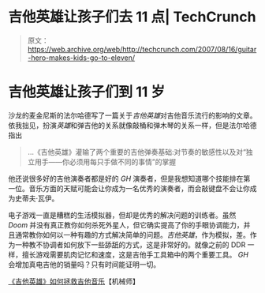 # 吉他英雄让孩子们去 11 点| TechCrunch

> 原文：<https://web.archive.org/web/http://techcrunch.com/2007/08/16/guitar-hero-makes-kids-go-to-eleven/>

# 吉他英雄让孩子们到 11 岁

沙龙的麦金尼斯的法尔哈德写了一篇关于*吉他英雄*对吉他音乐流行的影响的文章。依我拙见，扮演*英雄*和弹吉他的关系就像敲桶和弹木琴的关系一样，但是法尔哈德指出

> …《吉他英雄》灌输了两个重要的吉他弹奏基础:对节奏的敏感性以及对“独立用手——你必须用每只手做不同的事情”的掌握

 他还说很多好的吉他演奏者都是好的 *GH* 演奏者，但是我想知道哪个技能排在第一位。音乐方面的天赋可能会让你成为一名优秀的演奏者，而会敲键盘不会让你成为史蒂夫·瓦伊。

电子游戏一直是糟糕的生活模拟器，但却是优秀的解决问题的训练者。虽然 *Doom* 并没有真正教你如何杀死外星人，但它确实提高了你的手眼协调能力，并且通常教你如何以一种有趣的方式解决简单的问题。*吉他英雄*，作为模拟，差。作为一种教不协调者如何放下一些舔舐的方式，这是非常好的。就像之前的 DDR 一样，擅长游戏需要肌肉记忆和速度，这是吉他手工具箱中的两个重要工具。 *GH* 会增加真电吉他的销量吗？只有时间能证明一切。

[《吉他英雄》如何拯救吉他音乐](https://web.archive.org/web/20130628161212/http://machinist.salon.com/feature/2007/08/15/guitar_hero/index.html)【机械师】